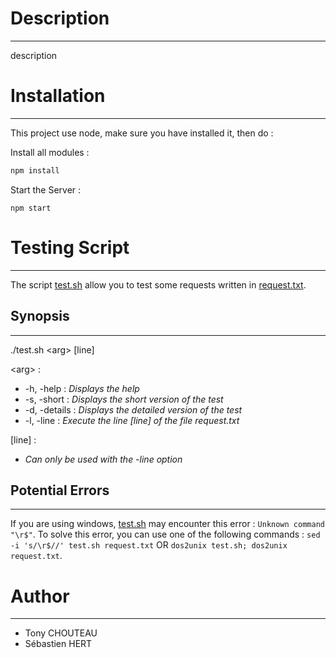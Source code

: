 # **Description**

---

description

# **Installation**

---

This project use node, make sure you have installed it, then do :

Install all modules : 

```bash
npm install
```

Start the Server :
```
npm start
```

# **Testing Script**

---

The script [test.sh](test.sh) allow you to test some requests written in [request.txt](request.txt).

## Synopsis

---

./test.sh \<arg> [line]

\<arg> :
* -h, -help : *Displays the help*
* -s, -short : *Displays the short version of the test*
* -d, -details : *Displays the detailed version of the test*
* -l, -line : *Execute the line [line] of the file request.txt*

[line] :

* *Can only be used with the -line option*

## **Potential Errors**

---

If you are using windows, [test.sh](test.sh) may encounter this error :
```Unknown command "\r$"```. To solve this error, you can use one of the following commands : ```sed -i 's/\r$//' test.sh request.txt``` OR ```dos2unix test.sh; dos2unix request.txt```.

# **Author**

---

* Tony CHOUTEAU
* Sébastien HERT